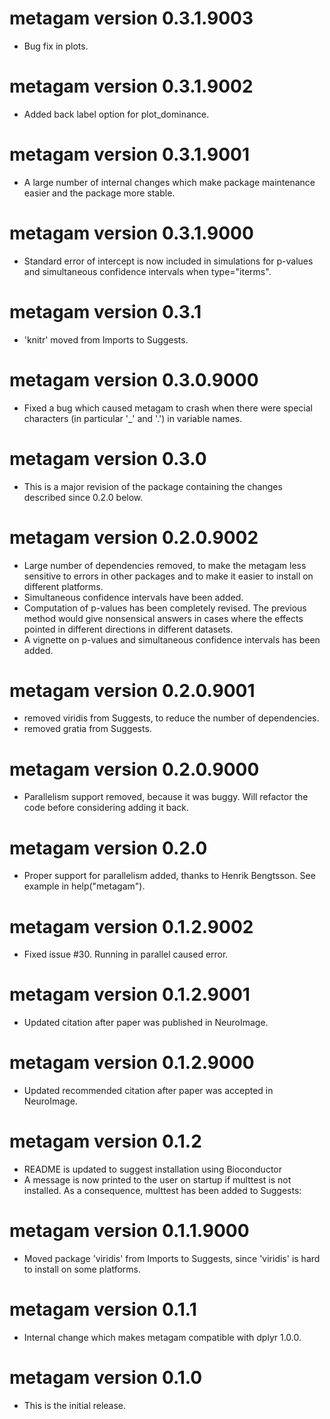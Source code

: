 # metagam version 0.3.1.9003

- Bug fix in plots.

# metagam version 0.3.1.9002

- Added back label option for plot_dominance.

# metagam version 0.3.1.9001

- A large number of internal changes which make package maintenance easier and the package more stable.

# metagam version 0.3.1.9000

- Standard error of intercept is now included in simulations for p-values and simultaneous confidence intervals when type="iterms".

# metagam version 0.3.1

- 'knitr' moved from Imports to Suggests.

# metagam version 0.3.0.9000

- Fixed a bug which caused metagam to crash when there were special characters (in particular '_' and '.') in variable names.

# metagam version 0.3.0

- This is a major revision of the package containing the changes described since 0.2.0 below.

# metagam version 0.2.0.9002

- Large number of dependencies removed, to make the metagam less sensitive to errors in other packages and to make it easier to install on different platforms.
- Simultaneous confidence intervals have been added.
- Computation of p-values has been completely revised. The previous method would give nonsensical answers in cases where the effects pointed in different directions in different datasets.
- A vignette on p-values and simultaneous confidence intervals has been added.

# metagam version 0.2.0.9001

- removed viridis from Suggests, to reduce the number of dependencies.
- removed gratia from Suggests.

# metagam version 0.2.0.9000

- Parallelism support removed, because it was buggy. Will refactor the code before considering adding it back.

# metagam version 0.2.0

- Proper support for parallelism added, thanks to Henrik Bengtsson. See example in help("metagam").

# metagam version 0.1.2.9002

- Fixed issue #30. Running in parallel caused error.

# metagam version 0.1.2.9001

- Updated citation after paper was published in NeuroImage.

# metagam version 0.1.2.9000

- Updated recommended citation after paper was accepted in NeuroImage.

# metagam version 0.1.2

- README is updated to suggest installation using Bioconductor
- A message is now printed to the user on startup if multtest is not installed. As a consequence, multtest has been added to Suggests:

# metagam version 0.1.1.9000

- Moved package 'viridis' from Imports to Suggests, since 'viridis' is hard to install on some platforms.

# metagam version 0.1.1

- Internal change which makes metagam compatible with dplyr 1.0.0.

# metagam version 0.1.0

- This is the initial release.
